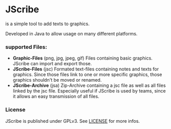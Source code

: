 # JScribe
is a simple tool to add texts to graphics.

Developed in Java to allow usage on many different platforms.

### supported Files:
* __Graphic-Files__ (png, jpg, jpeg, gif)
Files containing basic graphics. JScribe can import and export those.
* __JScribe-Files__ (jsc)
Formated text-files containing notes and texts for graphics.
Since those files link to one or more specific graphics, those graphics shouldn't be moved or renamed.
* __JScribe-Archive__ (jsa)
Zip-Archive containing a jsc file as well as all files linked by the jsc file.
Especially useful if JScribe is used by teams, since it allows an easy transmission of all files.

### License
JScribe is published under GPLv3.
See [LICENSE](LICENSE) for more infos.

